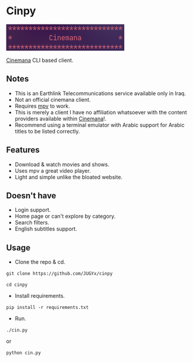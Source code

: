 # Cinpy

![icon](https://github.com/JUGYx/cinpy/blob/main/cinpy.png)

[Cinemana](https://cinemana.shabakaty.com) CLI based client.

## Notes
- This is an Earthlink Telecommunications service available only in Iraq.
- Not an official cinemana client.
- Requires [mpv](https://mpv.io) to work.
- This is merely a client I have no affiliation whatsoever with the content providers available within [Cinemana](https://cinemana.shabakaty.com)!.
- Recommend using a terminal emulator with Arabic support for Arabic titles to be listed correctly.

## Features
- Download & watch movies and shows.
- Uses mpv a great video player.
- Light and simple unlike the bloated website.

## Doesn't have
- Login support.
- Home page or can't explore by category.
- Search filters. 
- English subtitles support.

## Usage
- Clone the repo & cd.
```console
git clone https://github.com/JUGYx/cinpy
```
```console
cd cinpy
```
- Install requirements.
```console
pip install -r requirements.txt
```
- Run.
```console
./cin.py
```
or

```console
python cin.py
```
